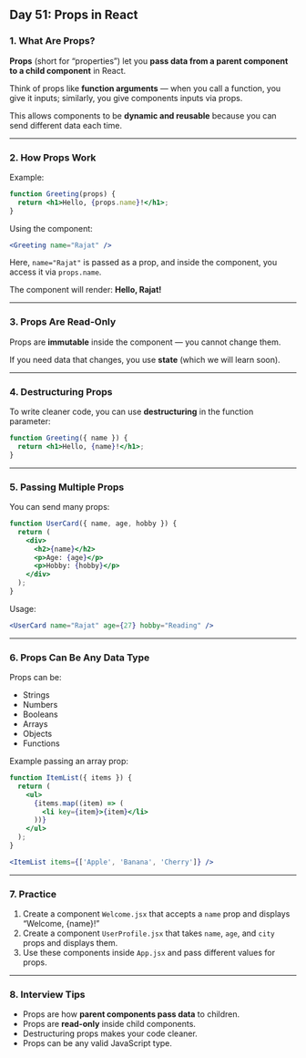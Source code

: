 ## Day 51: Props in React

### 1. What Are Props?

**Props** (short for “properties”) let you **pass data from a parent component to a child component** in React.

Think of props like **function arguments** — when you call a function, you give it inputs; similarly, you give components inputs via props.

This allows components to be **dynamic and reusable** because you can send different data each time.

---

### 2. How Props Work

Example:

```jsx
function Greeting(props) {
  return <h1>Hello, {props.name}!</h1>;
}
```

Using the component:

```jsx
<Greeting name="Rajat" />
```

Here, `name="Rajat"` is passed as a prop, and inside the component, you access it via `props.name`.

The component will render: **Hello, Rajat!**

---

### 3. Props Are Read-Only

Props are **immutable** inside the component — you cannot change them.

If you need data that changes, you use **state** (which we will learn soon).

---

### 4. Destructuring Props

To write cleaner code, you can use **destructuring** in the function parameter:

```jsx
function Greeting({ name }) {
  return <h1>Hello, {name}!</h1>;
}
```

---

### 5. Passing Multiple Props

You can send many props:

```jsx
function UserCard({ name, age, hobby }) {
  return (
    <div>
      <h2>{name}</h2>
      <p>Age: {age}</p>
      <p>Hobby: {hobby}</p>
    </div>
  );
}
```

Usage:

```jsx
<UserCard name="Rajat" age={27} hobby="Reading" />
```

---

### 6. Props Can Be Any Data Type

Props can be:

* Strings
* Numbers
* Booleans
* Arrays
* Objects
* Functions

Example passing an array prop:

```jsx
function ItemList({ items }) {
  return (
    <ul>
      {items.map((item) => (
        <li key={item}>{item}</li>
      ))}
    </ul>
  );
}

<ItemList items={['Apple', 'Banana', 'Cherry']} />
```

---

### 7. Practice

<div class="practice">

1. Create a component `Welcome.jsx` that accepts a `name` prop and displays “Welcome, {name}!”
2. Create a component `UserProfile.jsx` that takes `name`, `age`, and `city` props and displays them.
3. Use these components inside `App.jsx` and pass different values for props.

</div>

---

### 8. Interview Tips

* Props are how **parent components pass data** to children.
* Props are **read-only** inside child components.
* Destructuring props makes your code cleaner.
* Props can be any valid JavaScript type.